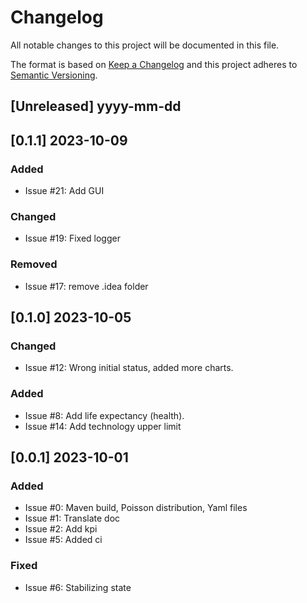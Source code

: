 # Changelog

All notable changes to this project will be documented in this file.

The format is based on [Keep a Changelog](http://keepachangelog.com/en/1.0.0/)
and this project adheres to [Semantic Versioning](http://semver.org/spec/v2.0.0.html).

## [Unreleased] yyyy-mm-dd

## [0.1.1] 2023-10-09

### Added

- Issue #21: Add GUI

### Changed

- Issue #19: Fixed logger

### Removed

- Issue #17: remove .idea folder

## [0.1.0] 2023-10-05

### Changed

- Issue #12: Wrong initial status, added more charts.

### Added

- Issue #8: Add life expectancy (health).
- Issue #14: Add technology upper limit

## [0.0.1] 2023-10-01

### Added

- Issue #0: Maven build, Poisson distribution, Yaml files
- Issue #1: Translate doc
- Issue #2: Add kpi
- Issue #5: Added ci

### Fixed

- Issue #6: Stabilizing state
